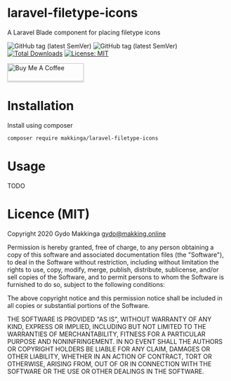 # laravel-filetype-icons
A Laravel Blade component for placing filetype icons

![GitHub tag (latest SemVer)](https://img.shields.io/github/tag/makkinga/laravel-filetype-icons.svg?label=version)
![GitHub tag (latest SemVer)](https://img.shields.io/github/last-commit/makkinga/laravel-filetype-icons.svg?label=Updated) 
[![Total Downloads](https://img.shields.io/packagist/dt/makkinga/laravel-filetype-icons.svg)](https://packagist.org/packages/makkinga/laravel-filetype-icons)
[![License: MIT](https://img.shields.io/badge/License-MIT-green.svg)](https://opensource.org/licenses/MIT)

<a href="https://www.buymeacoffee.com/k5DfS3Q" target="_blank"><img src="https://www.buymeacoffee.com/assets/img/custom_images/orange_img.png" alt="Buy Me A Coffee" style="height: 41px !important;width: 174px !important;box-shadow: 0px 3px 2px 0px rgba(190, 190, 190, 0.5) !important;-webkit-box-shadow: 0px 3px 2px 0px rgba(190, 190, 190, 0.5) !important;" ></a>

# Installation

Install using composer

```bash
composer require makkinga/laravel-filetype-icons
```

# Usage

TODO

# Licence (MIT)

Copyright 2020 Gydo Makkinga <gydo@makking.online>

Permission is hereby granted, free of charge, to any person obtaining a copy of this software and associated documentation files (the "Software"), to deal in the Software without restriction, including without limitation the rights to use, copy, modify, merge, publish, distribute, sublicense, and/or sell copies of the Software, and to permit persons to whom the Software is furnished to do so, subject to the following conditions:

The above copyright notice and this permission notice shall be included in all copies or substantial portions of the Software.

THE SOFTWARE IS PROVIDED "AS IS", WITHOUT WARRANTY OF ANY KIND, EXPRESS OR IMPLIED, INCLUDING BUT NOT LIMITED TO THE WARRANTIES OF MERCHANTABILITY, FITNESS FOR A PARTICULAR PURPOSE AND NONINFRINGEMENT. IN NO EVENT SHALL THE AUTHORS OR COPYRIGHT HOLDERS BE LIABLE FOR ANY CLAIM, DAMAGES OR OTHER LIABILITY, WHETHER IN AN ACTION OF CONTRACT, TORT OR OTHERWISE, ARISING FROM, OUT OF OR IN CONNECTION WITH THE SOFTWARE OR THE USE OR OTHER DEALINGS IN THE SOFTWARE.